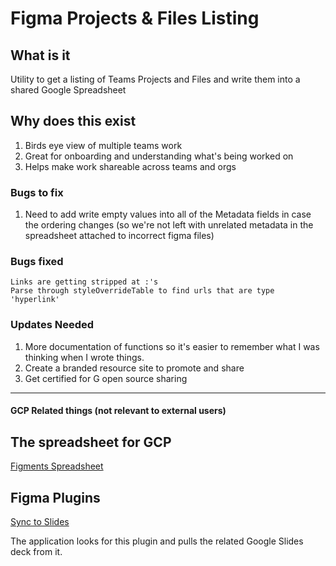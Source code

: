# Figma Projects & Files Listing

## What is it

Utility to get a listing of Teams Projects and Files and write them into a shared Google Spreadsheet

## Why does this exist

1. Birds eye view of multiple teams work
1. Great for onboarding and understanding what's being worked on
1. Helps make work shareable across teams and orgs 


### Bugs to fix

1. Need to add write empty values into all of the Metadata fields in case the ordering changes (so we're not left with unrelated metadata in the spreadsheet attached to incorrect figma files)

### Bugs fixed

    Links are getting stripped at :'s 
    Parse through styleOverrideTable to find urls that are type 'hyperlink' 

### Updates Needed

1. More documentation of functions so it's easier to remember what I was thinking when I wrote things.
1. Create a branded resource site to promote and share
1. Get certified for G open source sharing

---

#### GCP Related things (not relevant to external users)

## The spreadsheet for GCP

[Figments Spreadsheet](https://docs.google.com/spreadsheets/d/1m4T72la8TcogXLECMGspXJkeWfPv0YxJ9-eJlGagLjs/edit#gid=0)

## Figma Plugins  

[Sync to Slides](https://www.figma.com/community/plugin/749778475482705952/Sync-to-Slides)

The application looks for this plugin and pulls the related Google Slides deck from it.
